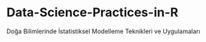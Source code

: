 # Data-Science-Practices-in-R

Doğa Bilimlerinde İstatistiksel Modelleme Teknikleri ve Uygulamaları

